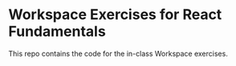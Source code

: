 # Workspace Exercises for React Fundamentals

This repo contains the code for the in-class Workspace exercises.
